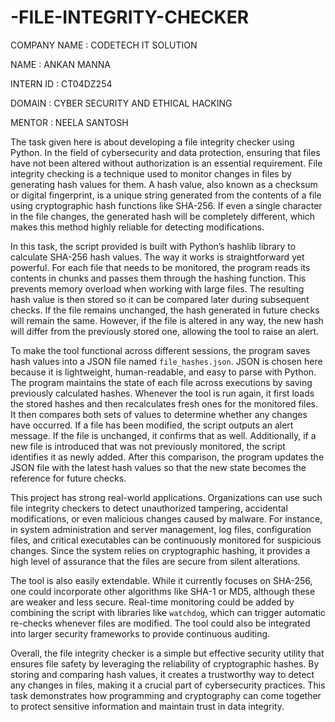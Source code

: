 # -FILE-INTEGRITY-CHECKER

COMPANY NAME : CODETECH IT SOLUTION

NAME : ANKAN MANNA

INTERN ID : CT04DZ254

DOMAIN : CYBER SECURITY AND ETHICAL  HACKING

MENTOR : NEELA SANTOSH

The task given here is about developing a file integrity checker using Python. In the field of cybersecurity and data protection, ensuring that files have not been altered without authorization is an essential requirement. File integrity checking is a technique used to monitor changes in files by generating hash values for them. A hash value, also known as a checksum or digital fingerprint, is a unique string generated from the contents of a file using cryptographic hash functions like SHA-256. If even a single character in the file changes, the generated hash will be completely different, which makes this method highly reliable for detecting modifications.

In this task, the script provided is built with Python’s hashlib library to calculate SHA-256 hash values. The way it works is straightforward yet powerful. For each file that needs to be monitored, the program reads its contents in chunks and passes them through the hashing function. This prevents memory overload when working with large files. The resulting hash value is then stored so it can be compared later during subsequent checks. If the file remains unchanged, the hash generated in future checks will remain the same. However, if the file is altered in any way, the new hash will differ from the previously stored one, allowing the tool to raise an alert.

To make the tool functional across different sessions, the program saves hash values into a JSON file named `file_hashes.json`. JSON is chosen here because it is lightweight, human-readable, and easy to parse with Python. The program maintains the state of each file across executions by saving previously calculated hashes. Whenever the tool is run again, it first loads the stored hashes and then recalculates fresh ones for the monitored files. It then compares both sets of values to determine whether any changes have occurred. If a file has been modified, the script outputs an alert message. If the file is unchanged, it confirms that as well. Additionally, if a new file is introduced that was not previously monitored, the script identifies it as newly added. After this comparison, the program updates the JSON file with the latest hash values so that the new state becomes the reference for future checks.

This project has strong real-world applications. Organizations can use such file integrity checkers to detect unauthorized tampering, accidental modifications, or even malicious changes caused by malware. For instance, in system administration and server management, log files, configuration files, and critical executables can be continuously monitored for suspicious changes. Since the system relies on cryptographic hashing, it provides a high level of assurance that the files are secure from silent alterations.

The tool is also easily extendable. While it currently focuses on SHA-256, one could incorporate other algorithms like SHA-1 or MD5, although these are weaker and less secure. Real-time monitoring could be added by combining the script with libraries like `watchdog`, which can trigger automatic re-checks whenever files are modified. The tool could also be integrated into larger security frameworks to provide continuous auditing.

Overall, the file integrity checker is a simple but effective security utility that ensures file safety by leveraging the reliability of cryptographic hashes. By storing and comparing hash values, it creates a trustworthy way to detect any changes in files, making it a crucial part of cybersecurity practices. This task demonstrates how programming and cryptography can come together to protect sensitive information and maintain trust in data integrity.
